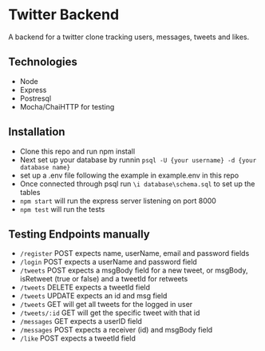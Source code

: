 # Twitter Backend
A backend for a twitter clone tracking users, messages, tweets and likes.

## Technologies
- Node
- Express
- Postresql
- Mocha/ChaiHTTP for testing

## Installation
- Clone this repo and run npm install
- Next set up your database by runnin ```psql -U {your username} -d {your database name}```
- set up a .env file following the example in example.env in this repo
- Once connected through psql run ```\i database\schema.sql``` to set up the tables
- ```npm start``` will run the express server listening on port 8000
- ```npm test``` will run the tests

## Testing Endpoints manually
- ```/register``` POST expects name, userName, email and password fields
- ```/login``` POST expects a userName and password field
- ```/tweets``` POST expects a msgBody field for a new tweet, or msgBody, isRetweet (true or false) and a tweetId for retweets
- ```/tweets``` DELETE expects a tweetId field
- ```/tweets``` UPDATE expects an id and msg field
- ```/tweets``` GET will get all tweets for the logged in user
- ```/tweets/:id``` GET will get the specific tweet with that id
- ```/messages``` GET expects a userID field
- ```/messages``` POST expects a receiver (id) and msgBody field
- ```/like``` POST expects a tweetId field
